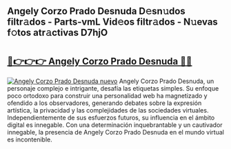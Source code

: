 ## Angely Corzo Prado Desnuda D𝚎sn𝚞dos filtr𝚊dos - Parts-vmL Vid𝚎os filtr𝚊dos - N𝚞evas f𝚘tos atr𝚊ctivas D7hjO

# <h2><a href="http://mbdbf51.tromn.icu/?c=Angely+Corzo+Prado+Desnuda">🔗👉👉👉 Angely Corzo Prado Desnuda 🔗🔗</a></h2>

[![Angely Corzo Prado Desnuda nuevo](https://i.imgur.com/pEAQMta.gif)](http://mbdbf51.tromn.icu/?c=Angely+Corzo+Prado+Desnuda)
Angely Corzo Prado Desnuda, un personaje complejo e intrigante, desafía las etiquetas simples. Su enfoque poco ortodoxo para construir una personalidad web ha magnetizado y ofendido a los observadores, generando debates sobre la expresión artística, la privacidad y las complejidades de las sociedades virtuales. Independientemente de sus esfuerzos futuros, su influencia en el ámbito digital es innegable. Con una determinación inquebrantable y un cautivador innegable, la presencia de Angely Corzo Prado Desnuda en el mundo virtual es incontenible.
